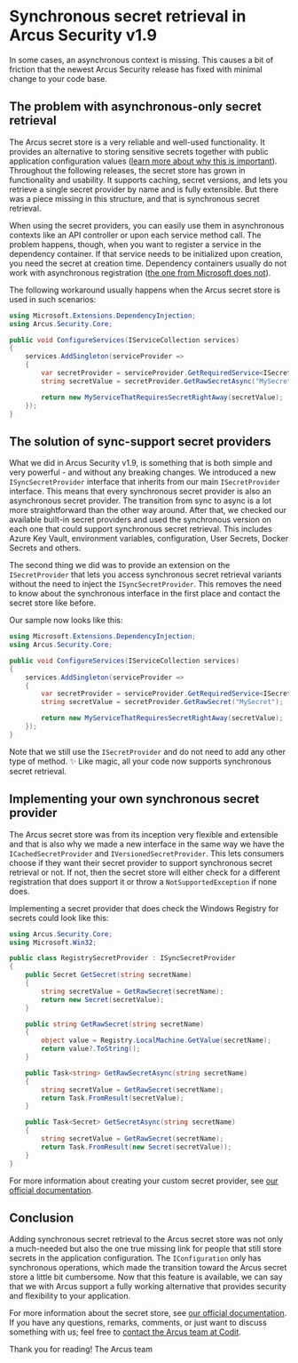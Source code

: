 # Synchronous secret retrieval in Arcus Security v1.9
In some cases, an asynchronous context is missing. This causes a bit of friction that the newest Arcus Security release has fixed with minimal change to your code base.

## The problem with asynchronous-only secret retrieval
The Arcus secret store is a very reliable and well-used functionality. It provides an alternative to storing sensitive secrets together with public application configuration values ([learn more about why this is important](https://www.codit.eu/blog/introducing-secret-store-net-core/)). Throughout the following releases, the secret store has grown in functionality and usability. It supports caching, secret versions, and lets you retrieve a single secret provider by name and is fully extensible. But there was a piece missing in this structure, and that is synchronous secret retrieval.

When using the secret providers, you can easily use them in asynchronous contexts like an API controller or upon each service method call. The problem happens, though, when you want to register a service in the dependency container. If that service needs to be initialized upon creation, you need the secret at creation time. Dependency containers usually do not work with asynchronous registration ([the one from Microsoft does not](https://learn.microsoft.com/en-us/dotnet/core/extensions/dependency-injection-guidelines#recommendations)).

The following workaround usually happens when the Arcus secret store is used in such scenarios:
```csharp
using Microsoft.Extensions.DependencyInjection;
using Arcus.Security.Core;

public void ConfigureServices(IServiceCollection services)
{
    services.AddSingleton(serviceProvider =>
    {
        var secretProvider = serviceProvider.GetRequiredService<ISecretProvider>();
        string secretValue = secretProvider.GetRawSecretAsync("MySecret").GetAwaiter().GetResult();

        return new MyServiceThatRequiresSecretRightAway(secretValue);
    });
}
```

## The solution of sync-support secret providers
What we did in Arcus Security v1.9, is something that is both simple and very powerful - and without any breaking changes. We introduced a new `ISyncSecretProvider` interface that inherits from our main `ISecretProvider` interface. This means that every synchronous secret provider is also an asynchronous secret provider. The transition from sync to async is a lot more straightforward than the other way around. After that, we checked our available built-in secret providers and used the synchronous version on each one that could support synchronous secret retrieval. This includes Azure Key Vault, environment variables, configuration, User Secrets, Docker Secrets and others.

The second thing we did was to provide an extension on the `ISecretProvider` that lets you access synchronous secret retrieval variants without the need to inject the `ISyncSecretProvider`. This removes the need to know about the synchronous interface in the first place and contact the secret store like before.

Our sample now looks like this:
```csharp
using Microsoft.Extensions.DependencyInjection;
using Arcus.Security.Core;

public void ConfigureServices(IServiceCollection services)
{
    services.AddSingleton(serviceProvider =>
    {
        var secretProvider = serviceProvider.GetRequiredService<ISecretProvider>();
        string secretValue = secretProvider.GetRawSecret("MySecret");

        return new MyServiceThatRequiresSecretRightAway(secretValue);
    });
}
```

Note that we still use the `ISecretProvider` and do not need to add any other type of method.
✨ Like magic, all your code now supports synchronous secret retrieval.

## Implementing your own synchronous secret provider
The Arcus secret store was from its inception very flexible and extensible and that is also why we made a new interface in the same way we have the `ICachedSecretProvider` and `IVersionedSecretProvider`. This lets consumers choose if they want their secret provider to support synchronous secret retrieval or not. If not, then the secret store will either check for a different registration that does support it or throw a `NotSupportedException` if none does.

Implementing a secret provider that does check the Windows Registry for secrets could look like this:
```csharp
using Arcus.Security.Core;
using Microsoft.Win32;

public class RegistrySecretProvider : ISyncSecretProvider
{
    public Secret GetSecret(string secretName)
    {
        string secretValue = GetRawSecret(secretName);
        return new Secret(secretValue);
    }

    public string GetRawSecret(string secretName)
    {
        object value = Registry.LocalMachine.GetValue(secretName);
        return value?.ToString();
    }

    public Task<string> GetRawSecretAsync(string secretName)
    {
        string secretValue = GetRawSecret(secretName);
        return Task.FromResult(secretValue);
    }

    public Task<Secret> GetSecretAsync(string secretName)
    {
        string secretValue = GetRawSecret(secretName);
        return Task.FromResult(new Secret(secretValue));
    }
}
```

For more information about creating your custom secret provider, see [our official documentation](https://security.arcus-azure.net/Features/secret-store/create-new-secret-provider).

## Conclusion
Adding synchronous secret retrieval to the Arcus secret store was not only a much-needed but also the one true missing link for people that still store secrets in the application configuration. The `IConfiguration` only has synchronous operations, which made the transition toward the Arcus secret store a little bit cumbersome. Now that this feature is available, we can say that we with Arcus support a fully working alternative that provides security and flexibility to your application.

For more information about the secret store, see [our official documentation](https://security.arcus-azure.net/features/secret-store). If you have any questions, remarks, comments, or just want to discuss something with us; feel free to [contact the Arcus team at Codit](https://github.com/arcus-azure/arcus.security/issues/new/choose).

Thank you for reading!
The Arcus team